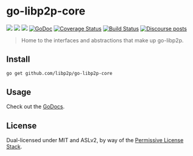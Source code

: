 # go-libp2p-core

[![](https://img.shields.io/badge/made%20by-Protocol%20Labs-blue.svg?style=flat-square)](https://protocol.ai)
[![](https://img.shields.io/badge/project-libp2p-yellow.svg?style=flat-square)](https://libp2p.io/)
[![](https://img.shields.io/badge/freenode-%23libp2p-yellow.svg?style=flat-square)](http://webchat.freenode.net/?channels=%23libp2p)
[![GoDoc](https://godoc.org/github.com/libp2p/go-libp2p-core?status.svg)](https://godoc.org/github.com/libp2p/go-libp2p-core)
[![Coverage Status](https://coveralls.io/repos/github/libp2p/go-libp2p-core/badge.svg?branch=master)](https://coveralls.io/github/libp2p/go-libp2p-core?branch=master)
[![Build Status](https://travis-ci.org/libp2p/go-libp2p-core.svg?branch=master)](https://travis-ci.org/libp2p/go-libp2p-core)
[![Discourse posts](https://img.shields.io/discourse/https/discuss.libp2p.io/posts.svg)](https://discuss.libp2p.io)

> Home to the interfaces and abstractions that make up go-libp2p.

## Install

```sh
go get github.com/libp2p/go-libp2p-core
```

## Usage

Check out the [GoDocs](https://godoc.org/github.com/libp2p/go-libp2p-core).

## License

Dual-licensed under MIT and ASLv2, by way of the [Permissive License Stack](https://protocol.ai/blog/announcing-the-permissive-license-stack/).

